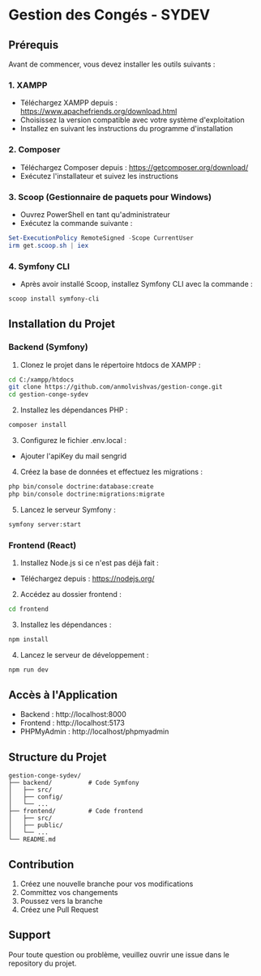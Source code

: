 # Gestion des Congés - SYDEV

## Prérequis

Avant de commencer, vous devez installer les outils suivants :

### 1. XAMPP
- Téléchargez XAMPP depuis : https://www.apachefriends.org/download.html
- Choisissez la version compatible avec votre système d'exploitation
- Installez en suivant les instructions du programme d'installation

### 2. Composer
- Téléchargez Composer depuis : https://getcomposer.org/download/
- Exécutez l'installateur et suivez les instructions

### 3. Scoop (Gestionnaire de paquets pour Windows)
- Ouvrez PowerShell en tant qu'administrateur
- Exécutez la commande suivante :
```powershell
Set-ExecutionPolicy RemoteSigned -Scope CurrentUser
irm get.scoop.sh | iex
```

### 4. Symfony CLI
- Après avoir installé Scoop, installez Symfony CLI avec la commande :
```powershell
scoop install symfony-cli
```

## Installation du Projet

### Backend (Symfony)

1. Clonez le projet dans le répertoire htdocs de XAMPP :
```bash
cd C:/xampp/htdocs
git clone https://github.com/anmolvishvas/gestion-conge.git
cd gestion-conge-sydev
```

2. Installez les dépendances PHP :
```bash
composer install
```

3. Configurez le fichier .env.local :
- Ajouter l'apiKey du mail sengrid

4. Créez la base de données et effectuez les migrations :
```bash
php bin/console doctrine:database:create
php bin/console doctrine:migrations:migrate
```

5. Lancez le serveur Symfony :
```bash
symfony server:start
```

### Frontend (React)

1. Installez Node.js si ce n'est pas déjà fait :
- Téléchargez depuis : https://nodejs.org/

2. Accédez au dossier frontend :
```bash
cd frontend
```

3. Installez les dépendances :
```bash
npm install
```

4. Lancez le serveur de développement :
```bash
npm run dev
```

## Accès à l'Application

- Backend : http://localhost:8000
- Frontend : http://localhost:5173
- PHPMyAdmin : http://localhost/phpmyadmin

## Structure du Projet

```
gestion-conge-sydev/
├── backend/          # Code Symfony
│   ├── src/
│   ├── config/
│   └── ...
├── frontend/         # Code frontend
│   ├── src/
│   ├── public/
│   └── ...
└── README.md
```

## Contribution

1. Créez une nouvelle branche pour vos modifications
2. Committez vos changements
3. Poussez vers la branche
4. Créez une Pull Request

## Support

Pour toute question ou problème, veuillez ouvrir une issue dans le repository du projet. 